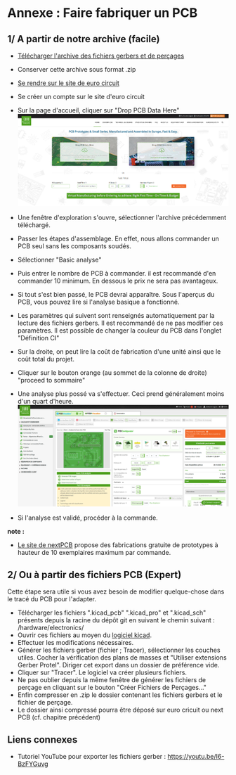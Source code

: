 # Annexe : Faire fabriquer un PCB

## 1/ A partir de notre archive (facile) 

 - [Télécharger l'archive des fichiers gerbers et de perçages](https://github.com/gheleguen/KOSMOS_tech/blob/main/hardware/electronics/kosmosV3_pcb.zip)
 - Conserver cette archive sous format .zip
 - [Se rendre sur le site de euro circuit](https://www.eurocircuits.com/)
 - Se créer un compte sur le site d'euro circuit
 - Sur la page d'accueil, cliquer sur "Drop PCB Data Here"
![PO1-1](pictures/appendices/PO1-1.png)

 - Une fenêtre d'exploration s'ouvre, sélectionner l'archive précédemment téléchargé. 
 - Passer les étapes d'assemblage. En effet, nous allons commander un PCB seul sans les composants soudés. 
 - Sélectionner "Basic analyse"
 - Puis entrer le nombre de PCB à commander. il est recommandé d'en commander 10 minimum. En dessous le prix ne sera pas avantageux. 
 - Si tout s'est bien passé, le PCB devrai apparaître. Sous l'aperçus du PCB, vous pouvez lire si l'analyse basique a fonctionné. 
 - Les paramètres qui suivent sont renseignés automatiquement par la lecture des fichiers gerbers. Il est recommandé de ne pas modifier ces paramètres. Il est possible de changer la couleur du PCB dans l'onglet "Définition CI"
 - Sur la droite, on peut lire la coût de fabrication d'une unité ainsi que le coût total du projet. 
 - Cliquer sur le bouton orange (au sommet de la colonne de droite) "proceed to sommaire"
 - Une analyse plus possé va s'effectuer. Ceci prend généralement moins d'un quart d'heure.
![PO1-2](pictures/appendices/PO1-2.png)

 - Si l'analyse est validé, procéder à la commande. 


**note :**
 - [Le site de nextPCB](https://www.nextpcb.com/) propose des fabrications gratuite de prototypes à hauteur de 10 exemplaires maximum par commande.

 
## 2/ Ou à partir des fichiers PCB (Expert)
Cette étape sera utile si vous avez besoin de modifier quelque-chose dans le tracé du PCB pour l'adapter. 

 - Télécharger les fichiers ".kicad_pcb" ".kicad_pro" et ".kicad_sch" présents depuis la racine du dépôt git en suivant le chemin suivant : /hardware/electronics/ 
 - Ouvrir ces fichiers au moyen du [logiciel kicad](https://www.kicad.org/).
 - Effectuer les modifications nécessaires. 
 - Générer les fichiers gerber (fichier ; Tracer), sélectionner les couches utiles. Cocher la vérification des plans de masses et "Utiliser extensions Gerber Protel". Diriger cet export dans un dossier de préférence vide.
 - Cliquer sur "Tracer". Le logiciel va créer plusieurs fichiers. 
 - Ne pas oublier depuis la même fenêtre de générer les fichiers de perçage en cliquant sur le bouton "Créer Fichiers de Perçages..."
 - Enfin compresser en .zip le dossier contenant les fichiers gerbers et le fichier de perçage. 
 - Le dossier ainsi compressé pourra être déposé sur euro cricuit ou next PCB (cf. chapitre précédent)


## Liens connexes 

 - Tutoriel YouTube pour exporter les fichiers gerber : https://youtu.be/I6-BzFYGuvg


